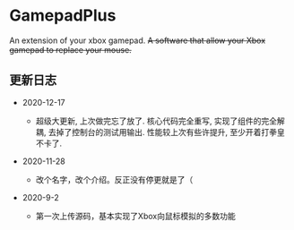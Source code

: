 # GamepadPlus
An extension of your xbox gamepad.
~~A software that allow your Xbox gamepad to replace your mouse.~~

## 更新日志
+ 2020-12-17
  + 超级大更新, 上次做完忘了放了. 核心代码完全重写, 实现了组件的完全解耦, 去掉了控制台的测试用输出. 性能较上次有些许提升, 至少开着打拳皇不卡了.

+ 2020-11-28
  + 改个名字，改个介绍。反正没有停更就是了（

+ 2020-9-2
  + 第一次上传源码，基本实现了Xbox向鼠标模拟的多数功能
